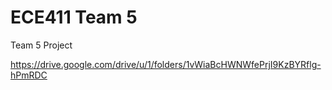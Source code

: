 # ECE411 Team 5
Team 5 Project

https://drive.google.com/drive/u/1/folders/1vWiaBcHWNWfePrjI9KzBYRflg-hPmRDC
